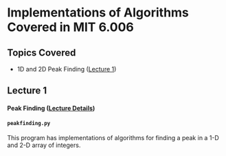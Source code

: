 # Implementations of Algorithms Covered in MIT 6.006

## Topics Covered
- 1D and 2D Peak Finding ([Lecture 1](#Lecture-1))

## Lecture 1
#### Peak Finding ([Lecture Details](https://ocw.mit.edu/courses/electrical-engineering-and-computer-science/6-006-introduction-to-algorithms-fall-2011/lecture-videos/MIT6_006F11_lec01.pdf))
#### `peakfinding.py`

This program has implementations of algorithms for finding a peak in
a 1-D and 2-D array of integers.
 
